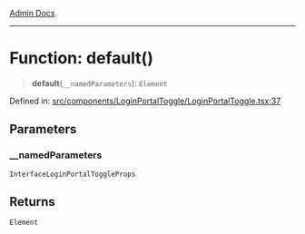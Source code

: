 [Admin Docs](/)

---

# Function: default()

> **default**(`__namedParameters`): `Element`

Defined in: [src/components/LoginPortalToggle/LoginPortalToggle.tsx:37](https://github.com/PalisadoesFoundation/talawa-admin/blob/main/src/components/LoginPortalToggle/LoginPortalToggle.tsx#L37)

## Parameters

### \_\_namedParameters

`InterfaceLoginPortalToggleProps`

## Returns

`Element`
